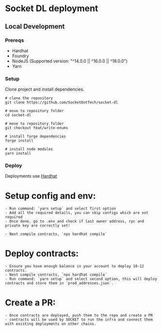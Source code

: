 # Socket DL deployment

## Local Development

### Prereqs

- Hardhat
- Foundry
- NodeJS (Supported version: "^14.0.0 || ^16.0.0 || ^18.0.0")
- Yarn

### Setup

Clone project and install dependencies.

```bash=
# clone the repository
git clone https://github.com/SocketDotTech/socket-dl

# move to repository folder
cd socket-dl

# move to repository folder
git checkout feat/write-enums

# install forge dependencies
forge install

# install node modules
yarn install
```

### Deploy

Deployments use [Hardhat](https://github.com/NomicFoundation/hardhat)

# Setup config and env:

    - Run command: `yarn setup` and select first option
    - Add all the required details, you can skip configs which are not required
    - Once done, go to .env and check if last owner address, rpc and private key are correctly set!

    - Next compile contracts, `npx hardhat compile`

# Deploy contracts:

    - Ensure you have enough balance in your account to deploy 10-12 contracts.
    - Next compile contracts, `npx hardhat compile`
    - Run command: `yarn setup` and select second option, this will deploy contracts and store them in `prod_addresses.json`.

# Create a PR:

    - Once contracts are deployed, push them to the repo and create a PR
    - contracts will be used by SOCKET to run the infra and connect them with existing deployments on other chains.
